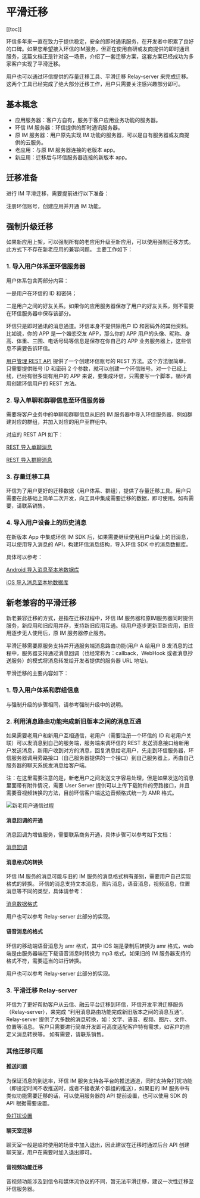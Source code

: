 # 平滑迁移

[[toc]]

环信多年来一直在致力于提供稳定，安全的即时通讯服务，在开发者中积累了良好的口碑。如果您希望接入环信的IM服务，但正在使用自研或友商提供的即时通讯服务，这篇文档正是针对这一场景，介绍了一套迁移方案，这套方案已经成功为多家客户实现了平滑迁移。

用户也可以通过环信提供的存量迁移工具、平滑迁移 Relay-server 来完成迁移。这两个工具已经完成了绝大部分迁移工作，用户只需要关注感兴趣部分即可。

## 基本概念

- 应用服务器：客户方自有，服务于客户应用业务功能的服务器。
- 环信 IM 服务器：环信提供的即时通讯服务器。
- 原 IM 服务器：用户原先实现 IM 功能的服务器，可以是自有服务器或友商提供的云服务。
- 老应用：与原 IM 服务器连接的老版本 app。
- 新应用：迁移后与环信服务器连接的新版本 app。

## 迁移准备

进行 IM 平滑迁移，需要提前进行以下准备：

注册环信账号，创建应用并开通 IM 功能。

## 强制升级迁移

如果新应用上架，可以强制所有的老应用升级至新应用，可以使用强制迁移方式。此方式下不存在新老应用的兼容问题。 主要工作如下：

### 1. 导入用户体系至环信服务器

用户体系包含两部分内容：

一是用户在环信的 ID 和密码；

二是用户之间的好友关系。如果你的应用服务器保存了用户的好友关系，则不需要在环信服务器中保存该部分。

环信只是即时通讯的消息通道。环信本身不提供除用户 ID 和密码外的其他资料。比如说，你的 APP 是一个婚恋交友 APP，那么你的 APP 用户的头像、昵称、身高、体重、三围、电话号码等信息是保存在你自己的 APP 业务服务器上，这些信息不需要告诉环信。

[用户管理 REST API](/document/Server-side/account_system.html) 提供了一个创建环信账号的 REST 方法。这个方法很简单，只需要提供账号 ID 和密码 2 个参数，就可以创建一个环信账号。对一个已经上线，已经有很多现有用户的 APP 来说，要集成环信，只需要写一个脚本，循环调用创建环信用户的 REST 方法。

### 2. 导入单聊和群聊信息至环信服务器

需要将客户业务中的单聊和群聊信息从旧的 IM 服务器中导入环信服务器，例如群建对应的群组，并加入对应的用户至群组中。

对应的 REST API 如下：

[REST 导入单聊消息](/document/Server-side/message.html#导入单聊消息)

[REST 导入群聊消息](/document/Server-side/message.html#导入群聊消息)

### 3. 存量迁移工具

环信为了用户更好的迁移数据（用户体系、群组），提供了存量迁移工具。用户只需要在此基础上简单二次开发，向工具中集成需要迁移的数据，即可使用。如有需要，请联系销售。

### 4. 导入用户设备上的历史消息

在新版本 App 中集成环信 IM SDK 后，如果需要继续使用用户设备上的旧消息，可以使用导入消息的 API，构建环信消息结构，导入环信 SDK 中的消息数据库。

具体可以参考：

[Android 导入消息至本地数据库](/document/Android/message_manage.html#批量导入消息到数据库)

[iOS 导入消息至本地数据库](/document/iOS/message_manage.html#批量导入消息到数据库)

## 新老兼容的平滑迁移

新老兼容迁移的方式，是指在迁移过程中，环信 IM 服务器和原IM服务器同时提供服务，新应用和旧应用并存，支持新旧应用互通。待用户逐步更新至新应用，旧应用逐步无人使用后，原 IM 服务器停止服务。

平滑迁移需要原服务支持并开通服务端消息路由功能(用户 A 给用户 B 发消息的过程中，服务器支持通过消息回调（也经常称为：callback，WebHook 或者消息抄送服务）的模式将消息转发给开发者提供的服务器 URL 地址)。

平滑迁移的主要内容如下：

### 1. 导入用户体系和群组信息

与强制升级的步骤相同，请参考强制升级中的说明。

### 2. 利用消息路由功能完成新旧版本之间的消息互通

如果需要老用户和新用户互相通信，老用户（需要注册一个环信的 ID 和老用户关联）可以发消息到自己的服务端，服务端来调环信的 REST 发送消息接口给新用户发送消息，新用户收到对方的消息，回复消息给老用户，先走到环信服务器，环信服务器调用旁路接口（自己服务器提供的一个接口）到自己服务器上，再由自己服务器的聊天系统发消息给客户端。

注：在这里需要注意的是，新老用户之间发送文字容易处理，但是如果发送的消息里面带有附件情况，需要 User Server 提供可以上传下载附件的旁路接口，并且需要音视频转换的方法，目前环信客户端这边音频格式统一为 AMR 格式。

![新老用户通信过程](@static/images/product/message.png)

#### 消息回调的开通

消息回调为增值服务，需要联系商务开通，具体步骤可以参考如下文档：

[消息回调](/document/Server-side/callback.html)

#### 消息格式的转换

环信 IM 服务的消息可能与旧的 IM 服务的消息格式稍有差别，需要用户自己实现格式的转换。 环信的消息支持文本消息，图片消息，语音消息，视频消息，位置消息等不同的类型，具体请参考：

[消息数据格式](/document/Server-side/message.html#body-字段说明)

用户也可以参考 Relay-server 此部分的实现。

#### 语音消息的格式

环信的移动端语音消息为 amr 格式，其中 iOS 端是录制后转换为 amr 格式，web 端是由服务器端在下载语音消息时转换为 mp3 格式。如果旧的 IM 服务器支持的格式不符，需要适当的进行转换。

用户也可以参考 Relay-server 此部分的实现。

### 3. 平滑迁移 Relay-server

环信为了更好帮助客户从云信、融云平台迁移到环信，环信开发平滑迁移服务（Relay-server），来完成 “利用消息路由功能完成新旧版本之间的消息互通”。 Relay-server 提供了大多数的消息转换，如：文字、语音、视频、图片、文件、位置等消息。 客户只需要进行简单开发即可高度适配客户特有需求，如客户的自定义消息转换等。 如有需要，请联系销售。

### 其他迁移问题

#### 推送问题

为保证消息的到达率，环信 IM 服务支持各平台的推送通道，同时支持免打扰功能（即设定时间不收推送时，或者不接收某个群组的推送），如果旧的 IM 服务中有类似功能需要迁移的话，可以使用服务器的 API 提前设置，也可以使用 SDK 的 API 根据需要设置。

[免打扰设置](http://docs-im.easemob.com/im/server/ready/user#设置免打扰)

#### 聊天室迁移

聊天室一般是临时使用的场景中加入退出，因此建议在迁移时通过后台 API 创建聊天室，用户在需要时加入退出即可。

#### 音视频功能迁移

音视频功能涉及到信令和媒体流协议的不同，暂无法平滑迁移，建议一次性迁移至环信服务器。